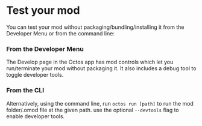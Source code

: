 # Test your mod

You can test your mod without packaging/bundling/installing it from the Developer Menu or from the command line:

### From the Developer Menu
The Develop page in the Octos app has mod controls which let you run/terminate your mod without packaging it. It also includes a debug tool to toggle developer tools.

### From the CLI
Alternatively, using the command line, run `octos run [path]` to run the mod folder/.omod file at the given path. use the optional `--devtools` flag to enable developer tools.
